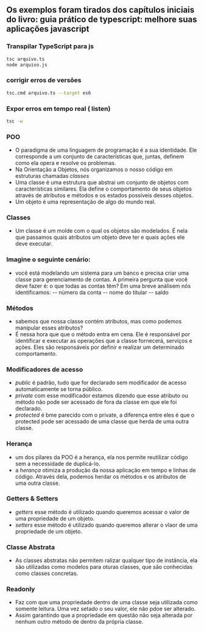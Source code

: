 ## Os exemplos foram tirados dos capítulos iniciais do livro: guia prático de typescript: melhore suas aplicações javascript


### Transpilar TypeScript para js

 ```sh
 tsc arquivo.ts
 node arquivo.js
 ```

### corrigir erros de versões

```sh
tsc.cmd arquivo.ts --target es6
```

 ### Expor erros em tempo real ( listen)

 ```sh
 tsc -w
 ```

### POO

- O paradigma de uma linguagem de programação é a sua identidade. Ele corresponde a um conjunto de características que, juntas, definem como ela opera e resolve os problemas.
- Na Orientação a Objetos, nós organizamos o nosso código em estruturas chamadas _classes_
- Uma classe é uma estrutura que abstrai um conjunto de objetos com características similares. Ela define o comportamento de seus objetos através de atributos e métodos e os estados possíveis desses objetos.
- Um objeto é uma representação de algo do mundo real.

### Classes

- Um classe é um molde com o qual os objetos são modelados. É nela que passamos quais atributos um objeto deve ter e quais ações ele deve executar.


### Imagine o seguinte cenário:

- você está modelando um sistema para um banco e precisa criar uma classe para gerenciamento de contas. A primeira pergunta que você deve fazer é: o que todas as contas têm? Em uma breve análisem nós identificamos:
-- número da conta
-- nome do titular
-- saldo

### Métodos

- sabemos que nossa classe contém atributos, mas como podemos manipular esses atributos?
- É nessa hora que que o método entra em cena. Ele é responsável por identificar e executar as operações que a classe fornecerá, serviços e ações. Eles são responsáveis por definir e realizar um determinado comportamento.

### Modificadores de acesso

- _public_ é padrão, tudo que for declarado sem modificador de acesso automaticamente se torna público.
- _private_ com esse modificador estamos dizendo que esse atributo ou método não pode ser acessado de fora da classe em que ele foi declarado.
- _protected_ é bme parecido com o private, a diferença entre eles é que o protected pode ser acessado de uma classe que herda de uma outra classe.

### Herança

- um dos pilares da POO é a herança, ela nos permite reutilizar código sem a necessidade de duplicá-lo.
- a _herança_ otimiza a produção da nossa aplicação em tempo e linhas de código. Através dela, podemos herdar os métodos e os atributos de uma outra classe.

### Getters & Setters

- _getters_ esse método é utilizado quando queremos acessar o valor de uma propriedade de um objeto.
- _setters_ esse método é utilizado quando queremos alterar o vlaor de uma propriedade de um objeto.

### Classe Abstrata

- As classes abstratas não permitem ralizar qualquer tipo de instância, ela são utilizadas como modelos para oturas classes, que são conhecidas como classes concretas.

### Readonly

- Faz com que uma propriedade dentro de uma classe seja utilizada como somente leitura. Uma vez setado o seu valor, ele não pdoe ser alterado.
- Assim garantindo que a propriedade em questão não seja alterada por nenhum outro método de dentro da própria classe.